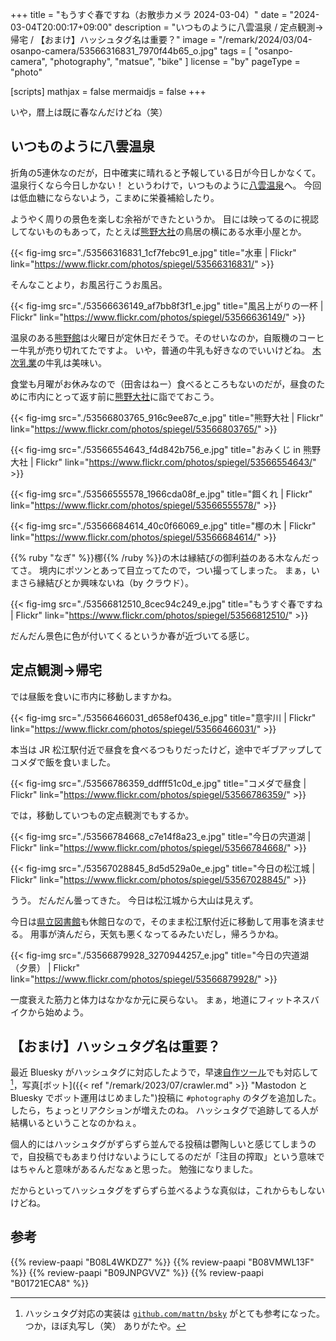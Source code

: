 +++
title = "もうすぐ春ですね（お散歩カメラ 2024-03-04）"
date =  "2024-03-04T20:00:17+09:00"
description = "いつものように八雲温泉 / 定点観測→帰宅 / 【おまけ】ハッシュタグ名は重要？"
image = "/remark/2024/03/04-osanpo-camera/53566316831_7970f44b65_o.jpg"
tags = [ "osanpo-camera", "photography", "matsue", "bike" ]
license = "by"
pageType = "photo"

[scripts]
  mathjax = false
  mermaidjs = false
+++

いや，暦上は既に春なんだけどね（笑）

## いつものように八雲温泉

折角の5連休なのだが，日中確実に晴れると予報している日が今日しかなくて。
温泉行くなら今日しかない！ というわけで，いつものように[八雲温泉][八雲温泉ゆうあい熊野館]へ。
今回は低血糖にならないよう，こまめに栄養補給したり。

ようやく周りの景色を楽しむ余裕ができたというか。
目には映ってるのに視認してないものもあって，たとえば[熊野大社]の鳥居の横にある水車小屋とか。

{{< fig-img src="./53566316831_1cf7febc91_e.jpg" title="水車 | Flickr" link="https://www.flickr.com/photos/spiegel/53566316831/" >}}

そんなことより，お風呂行こうお風呂。

{{< fig-img src="./53566636149_af7bb8f3f1_e.jpg" title="風呂上がりの一杯 | Flickr" link="https://www.flickr.com/photos/spiegel/53566636149/" >}}

温泉のある[熊野館][八雲温泉ゆうあい熊野館]は火曜日が定休日だそうで。そのせいなのか，自販機のコーヒー牛乳が売り切れてたですよ。
いや，普通の牛乳も好きなのでいいけどね。
[木次乳業]の牛乳は美味い。

食堂も月曜がお休みなので（田舎はねー）食べるところもないのだが，昼食のために市内にとって返す前に[熊野大社]に詣でておこう。

{{< fig-img src="./53566803765_916c9ee87c_e.jpg" title="熊野大社 | Flickr" link="https://www.flickr.com/photos/spiegel/53566803765/" >}}

{{< fig-img src="./53566554643_f4d842b756_e.jpg" title="おみくじ in 熊野大社 | Flickr" link="https://www.flickr.com/photos/spiegel/53566554643/" >}}

{{< fig-img src="./53566555578_1966cda08f_e.jpg" title="餌くれ | Flickr" link="https://www.flickr.com/photos/spiegel/53566555578/" >}}

{{< fig-img src="./53566684614_40c0f66069_e.jpg" title="梛の木 | Flickr" link="https://www.flickr.com/photos/spiegel/53566684614/" >}}

{{% ruby "なぎ" %}}梛{{% /ruby %}}の木は縁結びの御利益のある木なんだってさ。
境内にポツンとあって目立ってたので，つい撮ってしまった。
まぁ，いまさら縁結びとか興味ないね（by クラウド）。

{{< fig-img src="./53566812510_8cec94c249_e.jpg" title="もうすぐ春ですね | Flickr" link="https://www.flickr.com/photos/spiegel/53566812510/" >}}

だんだん景色に色が付いてくるというか春が近づいてる感じ。

## 定点観測→帰宅

では昼飯を食いに市内に移動しますかね。

{{< fig-img src="./53566466031_d658ef0436_e.jpg" title="意宇川 | Flickr" link="https://www.flickr.com/photos/spiegel/53566466031/" >}}

本当は JR 松江駅付近で昼食を食べるつもりだったけど，途中でギブアップしてコメダで飯を食いました。

{{< fig-img src="./53566786359_ddfff51c0d_e.jpg" title="コメダで昼食 | Flickr" link="https://www.flickr.com/photos/spiegel/53566786359/" >}}

では，移動していつもの定点観測でもするか。

{{< fig-img src="./53566784668_c7e14f8a23_e.jpg" title="今日の宍道湖 | Flickr" link="https://www.flickr.com/photos/spiegel/53566784668/" >}}

{{< fig-img src="./53567028845_8d5d529a0e_e.jpg" title="今日の松江城 | Flickr" link="https://www.flickr.com/photos/spiegel/53567028845/" >}}

うう。
だんだん曇ってきた。
今日は松江城から大山は見えず。

今日は[県立図書館][島根県立図書館]も休館日なので，そのまま松江駅付近に移動して用事を済ませる。
用事が済んだら，天気も悪くなってるみたいだし，帰ろうかね。

{{< fig-img src="./53566879928_3270944257_e.jpg" title="今日の宍道湖（夕景） | Flickr" link="https://www.flickr.com/photos/spiegel/53566879928/" >}}

一度衰えた筋力と体力はなかなか元に戻らない。
まぁ，地道にフィットネスバイクから始めよう。

## 【おまけ】ハッシュタグ名は重要？

最近 Bluesky がハッシュタグに対応したようで，早速[自作ツール](https://github.com/goark/toolbox "goark/toolbox: A collection of miscellaneous commands")でも対応して[^h1]，写真[ボット]({{< ref "/remark/2023/07/crawler.md" >}} "Mastodon と Bluesky でボット運用はじめました")投稿に `#photography` のタグを追加した。
したら，ちょっとリアクションが増えたのね。
ハッシュタグで追跡してる人が結構いるということなのかねぇ。

[^h1]: ハッシュタグ対応の実装は [`github.com/mattn/bsky`](https://github.com/mattn/bsky "mattn/bsky: A cli application for bluesky social") がとても参考になった。つか，ほぼ丸写し（笑） ありがたや。

個人的にはハッシュタグがずらずら並んでる投稿は鬱陶しいと感じてしまうので，自投稿でもあまり付けないようにしてるのだが「注目の搾取」という意味ではちゃんと意味があるんだなぁと思った。
勉強になりました。

だからといってハッシュタグをずらずら並べるような真似は，これからもしないけどね。

[熊野大社]: http://www.kumanotaisha.or.jp/ "出雲國一之宮　熊野大社"
[八雲温泉ゆうあい熊野館]: https://www.kumanokan.jp/ "八雲温泉ゆうあい熊野館"
[木次乳業]: https://www.kisuki-milk.co.jp/ "木次乳業"
[安分亭]: http://yakumo-net.com/group/anbuntei/ "安分亭 – ようこそ八雲へ"
[島根県立図書館]: https://www.library.pref.shimane.lg.jp/ "島根県立図書館"

## 参考

{{% review-paapi "B08L4WKDZ7" %}} <!-- PowerShot ZOOM -->
{{% review-paapi "B08VMWL13F" %}} <!-- VAAM -->
{{% review-paapi "B09JNPGVVZ" %}} <!-- POW BAR -->
{{% review-paapi "B01721ECA8" %}} <!-- キャンディーズ -->
